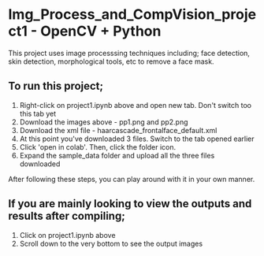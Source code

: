 # Img_Process_and_CompVision_project1 - OpenCV + Python

This project uses image processsing techniques including; face detection, skin detection, morphological tools, etc to remove a face mask.

## To run this project;
1. Right-click on project1.ipynb above and open new tab. Don't switch too this tab yet
2. Download the images above - pp1.png and pp2.png
3. Download the xml file - haarcascade_frontalface_default.xml
4. At this point you've downloaded 3 files. Switch to the tab opened earlier
5. Click 'open in colab'. Then, click the folder icon.
6. Expand the sample_data folder and upload all the three files downloaded

After following these steps, you can play around with it in your own manner.

## If you are mainly looking to view the outputs and results after compiling; 
1. Click on project1.ipynb above
2. Scroll down to the very bottom to see the output images
